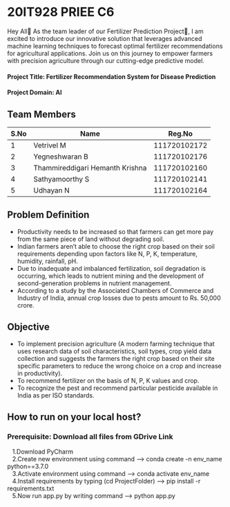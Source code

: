# 20IT928 PRIEE C6

Hey All👋 As the team leader of our Fertilizer Prediction Project🌿, I am excited to introduce our innovative solution that leverages advanced machine learning techniques to forecast optimal fertilizer recommendations for agricultural applications. Join us on this journey to empower farmers with precision agriculture through our cutting-edge predictive model.

#### Project Title: Fertilizer Recommendation System for Disease Prediction

#### Project Domain: AI

## Team Members

| S.No | Name | Reg.No |
| --- | --- | --- |
| 1 | Vetrivel M | 111720102172 |
| 2 | Yegneshwaran B | 111720102176 |
| 3 | Thammireddigari Hemanth Krishna | 111720102160 |
| 4 | Sathyamoorthy S | 111720102141 |
| 5 | Udhayan N | 111720102164 |

## Problem Definition

* Productivity needs to be increased so that farmers can get more pay from the same piece of land without degrading soil.
* Indian farmers aren’t able to choose the right crop based on their soil requirements depending upon factors like N, P, K, temperature, humidity, rainfall, pH.
* Due to inadequate and imbalanced fertilization, soil degradation is occurring, which leads to nutrient mining and the development of second-generation problems in nutrient management.
* According to a study by the Associated Chambers of Commerce and Industry of India, annual crop losses due to pests amount to Rs. 50,000 crore.

## Objective
* To implement precision agriculture (A modern farming technique that uses research data of soil characteristics, soil types, crop yield data collection and suggests the farmers the right crop based on their site specific parameters to reduce the wrong choice on a crop and increase in productivity). 
* To recommend fertilizer on the basis of N, P, K values and crop.
* To recognize the pest and recommend particular pesticide available in India as per ISO standards.

## How to run on your local host?
### Prerequisite: Download all files from GDrive Link

&nbsp;&nbsp; 1.Download PyCharm<br>
&nbsp;&nbsp; 2.Create new environment using command --> conda create -n env_name python==3.7.0<br>
&nbsp;&nbsp; 3.Activate environment using command --> conda activate env_name<br>
&nbsp;&nbsp; 4.Install requirements by typing (cd ProjectFolder) --> pip install -r requirements.txt<br>
&nbsp;&nbsp; 5.Now run app.py by writing command --> python app.py<br>
